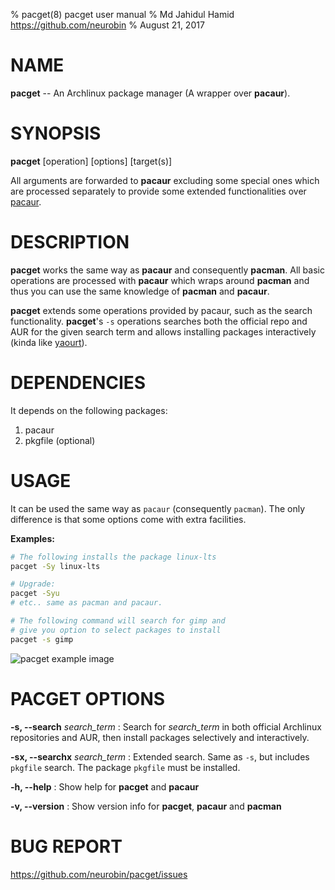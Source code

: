 % pacget(8) pacget user manual
% Md Jahidul Hamid <https://github.com/neurobin>
% August 21, 2017

# NAME

**pacget** -- An Archlinux package manager (A wrapper over **pacaur**).

# SYNOPSIS

**pacget** \[operation] \[options] \[target(s)]

All arguments are forwarded to **pacaur** excluding some special ones which are processed separately to provide some extended functionalities over [pacaur](https://github.com/rmarquis/pacaur).

# DESCRIPTION

**pacget** works the same way as **pacaur** and consequently **pacman**. All basic operations are processed with **pacaur** which wraps around **pacman** and thus you can use the same knowledge of **pacman** and **pacaur**.

**pacget** extends some operations provided by pacaur, such as the search functionality. **pacget**'s `-s` operations searches both the official repo and AUR for the given search term and allows installing packages interactively (kinda like [yaourt](https://github.com/archlinuxfr/yaourt)).

# DEPENDENCIES

It depends on the following packages:

1. pacaur
2. pkgfile (optional)

# USAGE

It can be used the same way as `pacaur` (consequently `pacman`). The only difference is that some options come with extra facilities.

**Examples:**

```bash
# The following installs the package linux-lts
pacget -Sy linux-lts

# Upgrade:
pacget -Syu
# etc.. same as pacman and pacaur.

# The following command will search for gimp and
# give you option to select packages to install
pacget -s gimp 
```

![pacget example image](https://neurobin.org/img/pacget-ex.png)


# PACGET OPTIONS

**-s, --search** *search_term*
: Search for *search_term* in both official Archlinux repositories and AUR, then install packages selectively and interactively.

**-sx, --searchx** *search_term*
: Extended search. Same as `-s`, but includes `pkgfile` search. The package `pkgfile` must be installed.

**-h, --help**
: Show help for **pacget** and **pacaur**

**-v, --version**
: Show version info for **pacget**, **pacaur** and **pacman**

# BUG REPORT

<https://github.com/neurobin/pacget/issues>

